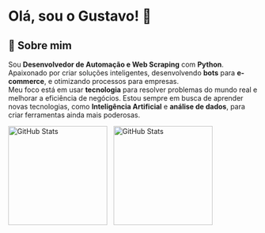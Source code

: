 # Olá, sou o Gustavo! 👋

## 🚀 Sobre mim
Sou **Desenvolvedor de Automação e Web Scraping** com **Python**. Apaixonado por criar soluções inteligentes, desenvolvendo **bots** para **e-commerce**, e otimizando processos para empresas.  
Meu foco está em usar **tecnologia** para resolver problemas do mundo real e melhorar a eficiência de negócios. Estou sempre em busca de aprender novas tecnologias, como **Inteligência Artificial** e **análise de dados**, para criar ferramentas ainda mais poderosas.


<p>
  <img 
    align="left" 
    alt="GitHub Stats" 
    height="200" 
    style="padding-right: 10px;" 
    src="https://github-readme-stats.vercel.app/api?username=Gustavo-Freitas-Dev&show_icons=true&theme=tokyonight&include_all_commits=true&locale=pt-br" 
  />

<img 
      align="left" 
      alt="GitHub Stats" 
      height="200" 
      src="https://github-readme-stats.vercel.app/api/top-langs/?username=Gustavo-Freitas-Dev&theme=tokyonight&layout=compact&custom_title=Tecnologias&langs_count=9" 
  />

</p>
